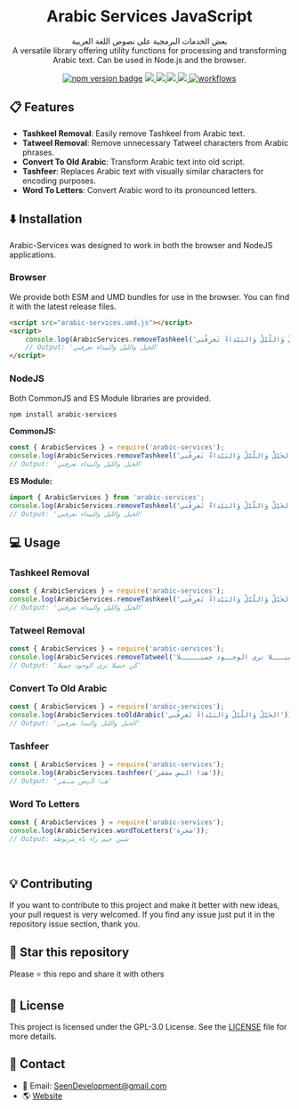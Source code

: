 <h1 align=center>Arabic Services JavaScript</h1>

<p align=center>
بعض الخدمات البرمجية على نصوص اللغة العربية
<br>
A versatile library offering utility functions for processing and transforming Arabic text.
Can be used in Node.js and the browser.

</p>

<div align="center">
<a href="https://www.npmjs.com/package/arabic-services"><img src="https://img.shields.io/npm/v/arabic-services.svg" alt="npm version badge"></a>
<a href="https://github.com/Seen-Arabic/Arabic-Services-JavaScript/issues">
<img src="https://img.shields.io/github/issues/Seen-Arabic/Arabic-Services-JavaScript"/>
</a>
<a href="https://github.com/Seen-Arabic/Arabic-Services-JavaScript/network/members">
<img src="https://img.shields.io/github/forks/Seen-Arabic/Arabic-Services-JavaScript"/>
</a>
<a href="https://github.com/Seen-Arabic/Arabic-Services-JavaScript/stargazers">
<img src="https://img.shields.io/github/stars/Seen-Arabic/Arabic-Services-JavaScript"/>
</a>
<a href="https://github.com/Seen-Arabic/Arabic-Services-JavaScript/blob/master/LICENSE">
<img src="https://img.shields.io/github/license/Seen-Arabic/Arabic-Services-JavaScript"/>
</a>
<a href="https://github.com/Seen-Arabic/Arabic-Services-JavaScript/actions/workflows/test.yml">
<img src="https://github.com/Seen-Arabic/Arabic-Services-JavaScript/actions/workflows/test.yml/badge.svg" alt="workflows">
</a>
</div>

## 📋 Features

-   **Tashkeel Removal**: Easily remove Tashkeel from Arabic text.
-   **Tatweel Removal**: Remove unnecessary Tatweel characters from Arabic phrases.
-   **Convert To Old Arabic**: Transform Arabic text into old script.
-   **Tashfeer**: Replaces Arabic text with visually similar characters for encoding purposes.
-   **Word To Letters**: Convert Arabic word to its pronounced letters.

## ⬇️ Installation

Arabic-Services was designed to work in both the browser and NodeJS applications.

### Browser

We provide both ESM and UMD bundles for use in the browser.
You can find it with the latest release files.

```html
<script src="arabic-services.umd.js"></script>
<script>
	console.log(ArabicServices.removeTashkeel('الخَيْلُ وَاللّيْلُ وَالبَيْداءُ تَعرِفُني'));
	// Output: 'الخيل والليل والبيداء تعرفني'
</script>
```

### NodeJS

Both CommonJS and ES Module libraries are provided.

```bash
npm install arabic-services
```

**CommonJS:**

```javascript
const { ArabicServices } = require('arabic-services');
console.log(ArabicServices.removeTashkeel('الخَيْلُ وَاللّيْلُ وَالبَيْداءُ تَعرِفُني'));
// Output: 'الخيل والليل والبيداء تعرفني'
```

**ES Module:**

```javascript
import { ArabicServices } from 'arabic-services';
console.log(ArabicServices.removeTashkeel('الخَيْلُ وَاللّيْلُ وَالبَيْداءُ تَعرِفُني'));
// Output: 'الخيل والليل والبيداء تعرفني'
```

## 💻 Usage

### Tashkeel Removal

```javascript
const { ArabicServices } = require('arabic-services');
console.log(ArabicServices.removeTashkeel('الخَيْلُ وَاللّيْلُ وَالبَيْداءُ تَعرِفُني'));
// Output: 'الخيل والليل والبيداء تعرفني'
```

### Tatweel Removal

```javascript
const { ArabicServices } = require('arabic-services');
console.log(ArabicServices.removeTatweel('كن جميـــلا ترى الوجــود جميـــــلا'));
// Output: 'كن جميلا ترى الوجود جميلا'
```

### Convert To Old Arabic

```javascript
const { ArabicServices } = require('arabic-services');
console.log(ArabicServices.toOldArabic('الخَيْلُ وَاللّيْلُ وَالبَيْداءُ تَعرِفُني'));
// Output: 'الحىل واللىل والٮىدا ٮعرڡٮى'
```

### Tashfeer

```javascript
const { ArabicServices } = require('arabic-services');
console.log(ArabicServices.tashfeer('هذا النص مشفر'));
// Output: 'هـۮו اڵـݔص مـݭفـݛ'
```

### Word To Letters

```javascript
const { ArabicServices } = require('arabic-services');
console.log(ArabicServices.wordToLetters('شجرة'));
// Output: شين جيم راء تاء_مربوطة
```

<br>

## 💡 Contributing

If you want to contribute to this project and make it better with new ideas, your pull request is very welcomed.
If you find any issue just put it in the repository issue section, thank you.

## 🌟 Star this repository

Please ⭐️ this repo and share it with others

## 📜 License

This project is licensed under the GPL-3.0 License. See the [LICENSE](./LICENSE) file for more details.

## 💬 Contact

-   📩 Email: [SeenDevelopment@gmail.com](mailto:SeenDevelopment@gmail.com)
-   🌎 [Website](https://seen-arabic.github.io/)

